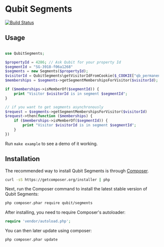 Qubit Segments
==============

[![Build Status](https://travis-ci.org/QubitProducts/qubit-segments-php.svg?branch=master)](https://travis-ci.org/QubitProducts/qubit-segments-php)


## Usage

```php

use QubitSegments;

$propertyId = 4286; // Ask Qubit for your property Id
$segmentId = "SG-3918-f06a1268"
$segments = new Segments($propertyId);
$visitorId = QubitSegments\getVisitorIdFromCookie($_COOKIE["qb_permanent"]);
$memberships = $segments->getSegmentMembershipsForVisitor($visitorId);

if ($memberships->isMemberOf($segmentId)) {
    print "Visitor $visitorId is in segment $segmentId";
}

// if you want to get segments asynchronously
$request = $segments->getSegmentMembershipsForVisitor($visitorId)
$request->then(function ($memberships) {
    if ($memberships->isMemberOf($segmentId)) {
        print "Visitor $visitorId is in segment $segmentId";
    }
})
```

Run `make example` to see a demo of it working.

## Installation

The recommended way to install Qubit Segments is through [Composer](http://getcomposer.org).

```bash
curl -sS https://getcomposer.org/installer | php
```

Next, run the Composer command to install the latest stable version of Qubit Segments:

```bash
php composer.phar require qubit/segments
```

After installing, you need to require Composer's autoloader:

```php
require 'vendor/autoload.php';
```

You can then later update using composer:

 ```bash
php composer.phar update
 ```
